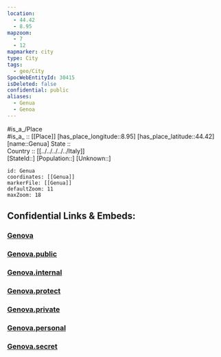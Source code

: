 ```yaml
---
location:
  - 44.42
  - 8.95
mapzoom:
  - 7
  - 12
mapmarker: city
type: City
tags:
  - geo/City
SpocWebEntityId: 30415
isDeleted: false
confidential: public
aliases:
  - Genua
  - Genoa
---
```

#is_a_/Place  
#is_a_ :: [[Place]] 
[has_place_longitude::8.95] 
[has_place_latitude::44.42] 
[name::Genua] 
State ::  
Country :: [[../../../../../Italy]]  
[StateId::] 
[Population::] 
[Unknown::] 


```leaflet
id: Genua
coordinates: [[Genua]] 
markerFile: [[Genua]] 
defaultZoom: 11 
maxZoom: 18
```


## Confidential Links & Embeds: 

### [Genova](/_Standards/Earth/Continent/Europe/Europe~South/Italy/regions~Italy/Liguria/Genova.Province/City/Genova.md) 

### [Genova.public](/_public/Earth/Continent/Europe/Europe~South/Italy/regions~Italy/Liguria/Genova.Province/City/Genova.public.md) 

### [Genova.internal](/_internal/Earth/Continent/Europe/Europe~South/Italy/regions~Italy/Liguria/Genova.Province/City/Genova.internal.md) 

### [Genova.protect](/_protect/Earth/Continent/Europe/Europe~South/Italy/regions~Italy/Liguria/Genova.Province/City/Genova.protect.md) 

### [Genova.private](/_private/Earth/Continent/Europe/Europe~South/Italy/regions~Italy/Liguria/Genova.Province/City/Genova.private.md) 

### [Genova.personal](/_personal/Earth/Continent/Europe/Europe~South/Italy/regions~Italy/Liguria/Genova.Province/City/Genova.personal.md) 

### [Genova.secret](/_secret/Earth/Continent/Europe/Europe~South/Italy/regions~Italy/Liguria/Genova.Province/City/Genova.secret.md)

